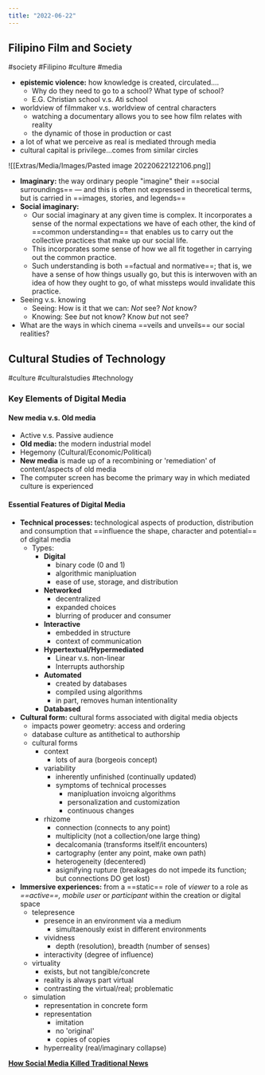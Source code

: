 ```yaml
---
title: "2022-06-22"
---
```

## Filipino Film and Society
#society #Filipino #culture #media 
- **epistemic violence:** how knowledge is created, circulated....
	- Why do they need to go to a school? What type of school? 
	- E.G. Christian school v.s. Ati school
- worldview of filmmaker v.s. worldview of central characters
	- watching a documentary allows you to see how film relates with reality
	- the dynamic of those in production or cast
- a lot of what we perceive as real is mediated through media
- cultural capital is privilege...comes from similar circles

![[Extras/Media/Images/Pasted image 20220622122106.png]]

- **Imaginary:** the way ordinary people "imagine" their ==social surroundings== — and this is often not expressed in theoretical terms, but is carried in ==images, stories, and legends==
- **Social imaginary:** 
	- Our social imaginary at any given time is complex. It incorporates a sense of the normal expectations we have of each other, the kind of ==common understanding== that enables us to carry out the collective practices that make up our social life.
	- This incorporates some sense of how we all fit together in carrying out the common practice. 
	- Such understanding is both ==factual and normative==; that is, we have a sense of how things usually go, but this is interwoven with an idea of how they ought to go, of what missteps would invalidate this practice.
- Seeing v.s. knowing
	- Seeing: How is it that we can: *Not* see? *Not* know? 
	- Knowing: See *but* not know? Know *but* not see?
- What are the ways in which cinema ==veils and unveils== our social realities?


## Cultural Studies of Technology
#culture #culturalstudies #technology 
### Key Elements of Digital Media
#### New media v.s. Old media
- Active v.s. Passive audience
- **Old media:** the modern industrial model
- Hegemony (Cultural/Economic/Political)
- **New media** is made up of a recombining or 'remediation' of content/aspects of old media
- The computer screen has become the primary way in which mediated culture is experienced

#### Essential Features of Digital Media
- **Technical processes:** technological aspects of production, distribution and consumption that ==influence the shape, character and potential== of digital media
	- Types:
		- **Digital**
			- binary code (0 and 1)
			- algorithmic manipluation
			- ease of use, storage, and distribution
		- **Networked**
			- decentralized
			- expanded choices
			- blurring of producer and consumer
		- **Interactive**
			- embedded in structure
			- context of communication
		- **Hypertextual/Hypermediated**
			- Linear v.s. non-linear
			- Interrupts authorship
		- **Automated**
			- created by databases
			- compiled using algorithms
			- in part, removes human intentionality
		- **Databased**
- **Cultural form:** cultural forms associated with digital media objects
	- impacts power geometry: access and ordering
	- database culture as antithetical to authorship
	- cultural forms
		- context
			- lots of aura (borgeois concept)
		- variability
			- inherently unfinished (continually updated)
			- symptoms of technical processes
				- manipluation invoicng algorithms
				- personalization and customization
				- continuous changes
		- rhizome
			- connection (connects to any point)
			- multiplicity (not a collection/one large thing)
			- decalcomania (transforms itself/it encounters)
			- cartography (enter any point, make own path)
			- heterogeneity (decentered)
			- asignifying rupture (breakages do not impede its function; but connections DO get lost)
- **Immersive experiences:** from a ==static== role of *viewer* to a role as *==active==, mobile user* or *participant* within the creation or digital space
	- telepresence
		- presence in an environment via a medium
			- simultaenously exist in different environments
		- vividness
			- depth (resolution), breadth (number of senses)
		- interactivity (degree of influence)
	- virtuality
		- exists, but not tangible/concrete
		- reality is always part virtual
		- contrasting the virtual/real; problematic
	- simulation
		- representation in concrete form
		- representation
			- imitation
			- no 'original'
			- copies of copies
		- hyperreality (real/imaginary collapse)

[**How Social Media Killed Traditional News**](https://www.youtube.com/watch?v=4oPj7hjPNhI)
